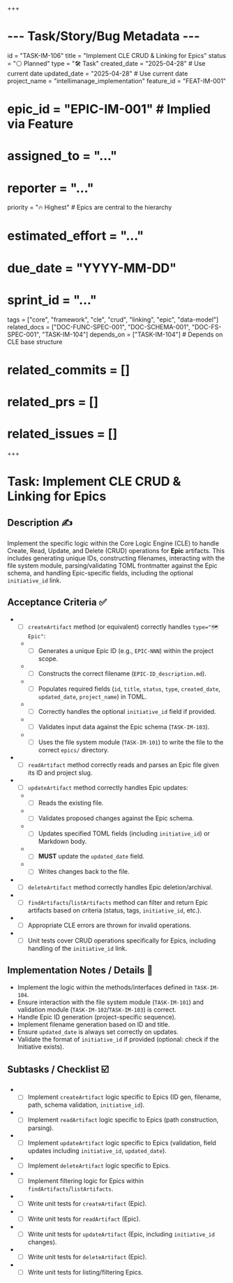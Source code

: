 +++
# --- Task/Story/Bug Metadata ---
id = "TASK-IM-106"
title = "Implement CLE CRUD & Linking for Epics"
status = "⚪️ Planned"
type = "🛠️ Task"
created_date = "2025-04-28" # Use current date
updated_date = "2025-04-28" # Use current date
project_name = "intellimanage_implementation"
feature_id = "FEAT-IM-001"
# epic_id = "EPIC-IM-001" # Implied via Feature
# assigned_to = "..."
# reporter = "..."
priority = "🔥 Highest" # Epics are central to the hierarchy
# estimated_effort = "..."
# due_date = "YYYY-MM-DD"
# sprint_id = "..."
tags = ["core", "framework", "cle", "crud", "linking", "epic", "data-model"]
related_docs = ["DOC-FUNC-SPEC-001", "DOC-SCHEMA-001", "DOC-FS-SPEC-001", "TASK-IM-104"]
depends_on = ["TASK-IM-104"] # Depends on CLE base structure
# related_commits = []
# related_prs = []
# related_issues = []
+++

# Task: Implement CLE CRUD & Linking for Epics

## Description ✍️

Implement the specific logic within the Core Logic Engine (CLE) to handle Create, Read, Update, and Delete (CRUD) operations for **Epic** artifacts. This includes generating unique IDs, constructing filenames, interacting with the file system module, parsing/validating TOML frontmatter against the Epic schema, and handling Epic-specific fields, including the optional `initiative_id` link.

## Acceptance Criteria ✅

*   - [ ] `createArtifact` method (or equivalent) correctly handles `type="🗺️ Epic"`:
    *   - [ ] Generates a unique Epic ID (e.g., `EPIC-NNN`) within the project scope.
    *   - [ ] Constructs the correct filename (`EPIC-ID_description.md`).
    *   - [ ] Populates required fields (`id`, `title`, `status`, `type`, `created_date`, `updated_date`, `project_name`) in TOML.
    *   - [ ] Correctly handles the optional `initiative_id` field if provided.
    *   - [ ] Validates input data against the Epic schema (`TASK-IM-103`).
    *   - [ ] Uses the file system module (`TASK-IM-101`) to write the file to the correct `epics/` directory.
*   - [ ] `readArtifact` method correctly reads and parses an Epic file given its ID and project slug.
*   - [ ] `updateArtifact` method correctly handles Epic updates:
    *   - [ ] Reads the existing file.
    *   - [ ] Validates proposed changes against the Epic schema.
    *   - [ ] Updates specified TOML fields (including `initiative_id`) or Markdown body.
    *   - [ ] **MUST** update the `updated_date` field.
    *   - [ ] Writes changes back to the file.
*   - [ ] `deleteArtifact` method correctly handles Epic deletion/archival.
*   - [ ] `findArtifacts`/`listArtifacts` method can filter and return Epic artifacts based on criteria (status, tags, `initiative_id`, etc.).
*   - [ ] Appropriate CLE errors are thrown for invalid operations.
*   - [ ] Unit tests cover CRUD operations specifically for Epics, including handling of the `initiative_id` link.

## Implementation Notes / Details 📝

*   Implement the logic within the methods/interfaces defined in `TASK-IM-104`.
*   Ensure interaction with the file system module (`TASK-IM-101`) and validation module (`TASK-IM-102`/`TASK-IM-103`) is correct.
*   Handle Epic ID generation (project-specific sequence).
*   Implement filename generation based on ID and title.
*   Ensure `updated_date` is always set correctly on updates.
*   Validate the format of `initiative_id` if provided (optional: check if the Initiative exists).

## Subtasks / Checklist ☑️

*   - [ ] Implement `createArtifact` logic specific to Epics (ID gen, filename, path, schema validation, `initiative_id`).
*   - [ ] Implement `readArtifact` logic specific to Epics (path construction, parsing).
*   - [ ] Implement `updateArtifact` logic specific to Epics (validation, field updates including `initiative_id`, `updated_date`).
*   - [ ] Implement `deleteArtifact` logic specific to Epics.
*   - [ ] Implement filtering logic for Epics within `findArtifacts`/`listArtifacts`.
*   - [ ] Write unit tests for `createArtifact` (Epic).
*   - [ ] Write unit tests for `readArtifact` (Epic).
*   - [ ] Write unit tests for `updateArtifact` (Epic, including `initiative_id` changes).
*   - [ ] Write unit tests for `deleteArtifact` (Epic).
*   - [ ] Write unit tests for listing/filtering Epics.